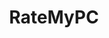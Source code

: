 ---
title: RateMyPC
crosslinks:
- suggestapc
- GrandTheftAutoV_PC
- darksouls3
- pcmasterrace
- SuggestALaptop
---